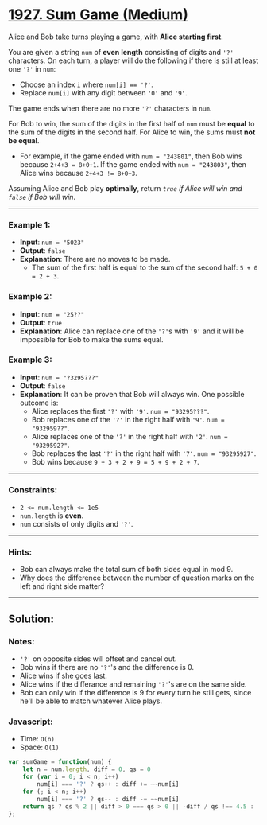 # [1927. Sum Game (Medium)](https://leetcode.com/problems/sum-game/)

Alice and Bob take turns playing a game, with **Alice starting first**.

You are given a string `num` of **even length** consisting of digits and `'?'` characters. On each turn, a player will do the following if there is still at least one `'?'` in `num`:
 - Choose an index `i` where `num[i] == '?'`.
 - Replace `num[i]` with any digit between `'0'` and `'9'`.

The game ends when there are no more `'?'` characters in `num`.

For Bob to win, the sum of the digits in the first half of `num` must be **equal** to the sum of the digits in the second half. For Alice to win, the sums must **not be equal**.
 - For example, if the game ended with `num = "243801"`, then Bob wins because `2+4+3 = 8+0+1`. If the game ended with `num = "243803"`, then Alice wins because `2+4+3 != 8+0+3`.

Assuming Alice and Bob play **optimally**, return _`true` if Alice will win and `false` if Bob will win_.

---
### Example 1:
 - **Input**: `num = "5023"`
 - **Output**: `false`
 - **Explanation**: There are no moves to be made.
   - The sum of the first half is equal to the sum of the second half: `5 + 0 = 2 + 3`.

### Example 2:
 - **Input**: `num = "25??"`
 - **Output**: `true`
 - **Explanation**: Alice can replace one of the `'?'`s with `'9'` and it will be impossible for Bob to make the sums equal.

### Example 3:
 - **Input**: `num = "?3295???"`
 - **Output**: `false`
 - **Explanation**: It can be proven that Bob will always win. One possible outcome is:
   - Alice replaces the first `'?'` with `'9'`. `num = "93295???"`.
   - Bob replaces one of the `'?'` in the right half with `'9'`. `num = "932959??"`.
   - Alice replaces one of the `'?'` in the right half with `'2'`. `num = "9329592?"`.
   - Bob replaces the last `'?'` in the right half with `'7'`. `num = "93295927"`.
   - Bob wins because `9 + 3 + 2 + 9 = 5 + 9 + 2 + 7`.

---
### Constraints:
 - `2 <= num.length <= 1e5`
 - `num.length` is **even**.
 - `num` consists of only digits and `'?'`.

---
### Hints:
 - Bob can always make the total sum of both sides equal in mod 9.
 - Why does the difference between the number of question marks on the left and right side matter?

---
## Solution:
### Notes:
 - `'?'` on opposite sides will offset and cancel out.
 - Bob wins if there are no `'?'`'s and the difference is 0.
 - Alice wins if she goes last.
 - Alice wins if the differance and remaining `'?'`'s are on the same side.
 - Bob can only win if the difference is 9 for every turn he still gets, since he'll be able to match whatever Alice plays.
### Javascript:
 - Time: `O(n)`
 - Space: `O(1)`

```js
var sumGame = function(num) {
    let n = num.length, diff = 0, qs = 0
    for (var i = 0; i < n; i++)
        num[i] === '?' ? qs++ : diff += ~~num[i]
    for (; i < n; i++)
        num[i] === '?' ? qs-- : diff -= ~~num[i]
    return qs ? qs % 2 || diff > 0 === qs > 0 || -diff / qs !== 4.5 : !!diff
};
```
